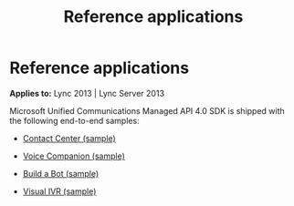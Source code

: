 ﻿---
title: Reference applications
TOCTitle: Reference applications
ms:assetid: 922da85a-5750-4679-b6ef-13d05a8e5ce2
ms:mtpsurl: https://msdn.microsoft.com/library/Dn454834(v=office.15)
ms:contentKeyID: 57103767
ms.date: 07/25/2014
mtps_version: v=office.15
---

# Reference applications


**Applies to:** Lync 2013 | Lync Server 2013

Microsoft Unified Communications Managed API 4.0 SDK is shipped with the following end-to-end samples:

  - [Contact Center (sample)](contact-center-sample.md)

  - [Voice Companion (sample)](voice-companion-sample.md)

  - [Build a Bot (sample)](build-a-bot-sample.md)

  - [Visual IVR (sample)](visual-ivr-sample.md)

